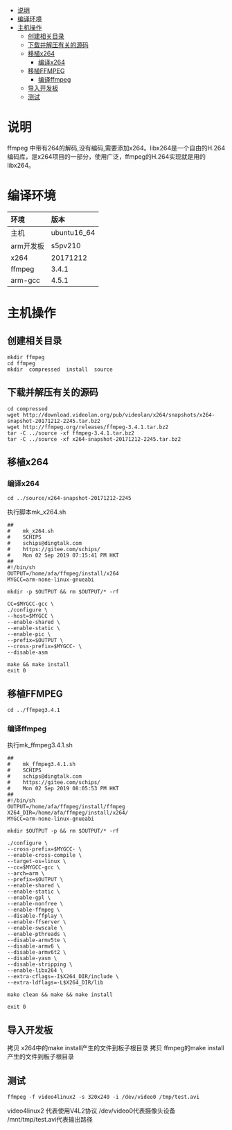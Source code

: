 
<!-- @import "[TOC]" {cmd="toc" depthFrom=1 depthTo=6 orderedList=false} -->

<!-- code_chunk_output -->

- [说明](#说明)
- [编译环境](#编译环境)
- [主机操作](#主机操作)
  - [创建相关目录](#创建相关目录)
  - [下载并解压有关的源码](#下载并解压有关的源码)
  - [移植x264](#移植x264)
    - [编译x264](#编译x264)
  - [移植FFMPEG](#移植ffmpeg)
    - [编译ffmpeg](#编译ffmpeg)
  - [导入开发板](#导入开发板)
  - [测试](#测试)

<!-- /code_chunk_output -->

# 说明
ffmpeg 中带有264的解码,没有编码,需要添加x264。libx264是一个自由的H.264编码库，是x264项目的一部分，使用广泛，ffmpeg的H.264实现就是用的libx264。
# 编译环境
|环境|版本|
|:----|:----|
|主机|ubuntu16_64|
|arm开发板|s5pv210|
|x264|20171212|
|ffmpeg|3.4.1|
|arm-gcc|4.5.1|
# 主机操作
## 创建相关目录
```shell
mkdir ffmpeg
cd ffmpeg
mkdir  compressed  install  source
```
## 下载并解压有关的源码
```shell
cd compressed 
wget http://download.videolan.org/pub/videolan/x264/snapshots/x264-snapshot-20171212-2245.tar.bz2
wget http://ffmpeg.org/releases/ffmpeg-3.4.1.tar.bz2
tar -C ../source -xf ffmpeg-3.4.1.tar.bz2
tar -C ../source -xf x264-snapshot-20171212-2245.tar.bz2
```
## 移植x264
### 编译x264
```shell
cd ../source/x264-snapshot-20171212-2245
```
执行脚本mk_x264.sh
```shell
##
#    mk_x264.sh
#    SCHIPS
#    schips@dingtalk.com
#    https://gitee.com/schips/
#    Mon 02 Sep 2019 07:15:41 PM HKT
##
#!/bin/sh
OUTPUT=/home/afa/ffmpeg/install/x264
MYGCC=arm-none-linux-gnueabi

mkdir -p $OUTPUT && rm $OUTPUT/* -rf 

CC=$MYGCC-gcc \
./configure \
--host=$MYGCC \
--enable-shared \
--enable-static \
--enable-pic \
--prefix=$OUTPUT \
--cross-prefix=$MYGCC- \
--disable-asm

make && make install
exit 0
```
## 移植FFMPEG
```shell
cd ../ffmpeg3.4.1
```
### 编译ffmpeg
执行mk_ffmpeg3.4.1.sh
```shell
##
#    mk_ffmpeg3.4.1.sh
#    SCHIPS
#    schips@dingtalk.com
#    https://gitee.com/schips/
#    Mon 02 Sep 2019 08:05:53 PM HKT
##
#!/bin/sh
OUTPUT=/home/afa/ffmpeg/install/ffmpeg
X264_DIR=/home/afa/ffmpeg/install/x264/
MYGCC=arm-none-linux-gnueabi

mkdir $OUTPUT -p && rm $OUTPUT/* -rf

./configure \
--cross-prefix=$MYGCC- \
--enable-cross-compile \
--target-os=linux \
--cc=$MYGCC-gcc \
--arch=arm \
--prefix=$OUTPUT \
--enable-shared \
--enable-static \
--enable-gpl \
--enable-nonfree \
--enable-ffmpeg \
--disable-ffplay \
--enable-ffserver \
--enable-swscale \
--enable-pthreads \
--disable-armv5te \
--disable-armv6 \
--disable-armv6t2 \
--disable-yasm \
--disable-stripping \
--enable-libx264 \
--extra-cflags=-I$X264_DIR/include \
--extra-ldflags=-L$X264_DIR/lib

make clean && make && make install

exit 0
```

## 导入开发板
拷贝 x264中的make install产生的文件到板子根目录
拷贝 ffmpeg的make install产生的文件到板子根目录

## 测试
```shell
ffmpeg -f video4linux2 -s 320x240 -i /dev/video0 /tmp/test.avi 
```
video4linux2 代表使用V4L2协议
/dev/video0代表摄像头设备 
/mnt/tmp/test.avi代表输出路径